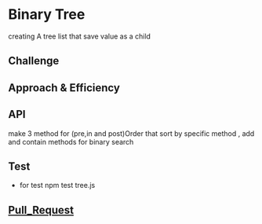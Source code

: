 #  Binary Tree
creating A tree list that save value as a child
## Challenge
## Approach & Efficiency
## API
<!-- Embedded whiteboard image -->
make 3 method for (pre,in and post)Order that sort by specific method , add and contain methods for binary search 
## Test 
* for test  npm test tree.js

## [Pull_Request](https://github.com/ayoubkandah/data-structures-and-algorithms/pull/30)
